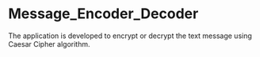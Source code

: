 # Message_Encoder_Decoder
The application is developed to encrypt or decrypt the text message using Caesar Cipher algorithm.
